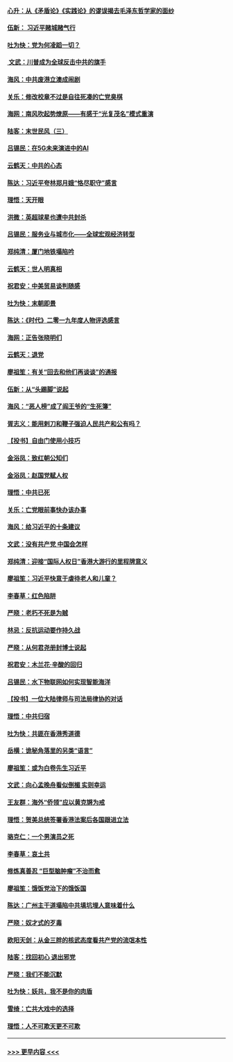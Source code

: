 #### [心升：从《矛盾论》《实践论》的谬误揭去毛泽东哲学家的面纱](../pages/nsc993/n11736962.md?t=12220544) 
#### [伍新： 习近平赌城赌气行](../pages/nsc993/n11736929.md?t=12220544) 
#### [吐为快：党为何凌蹈一切？](../pages/nsc993/n11736915.md?t=12220544) 
#### [ 文武：川普成为全球反击中共的旗手](../pages/nsc993/n11736882.md?t=12220544) 
#### [海风：中共废港立澳成闹剧](../pages/nsc993/n11735857.md?t=12220544) 
#### [关乐：修改校章不过是自往死凑的亡党臭棋](../pages/nsc993/n11735097.md?t=12220544) 
#### [海网：南风吹起势燎原——有感于“光复茂名”模式重演](../pages/nsc993/n11732308.md?t=12220544) 
#### [陆客：末世民风（三）](../pages/nsc993/n11732211.md?t=12220544) 
#### [吕锡民：在5G未来演进中的AI](../pages/nsc993/n11730010.md?t=12220544) 
#### [云鹤天：中共的心态](../pages/nsc993/n11729906.md?t=12220544) 
#### [陈达：习近平夸林郑月娥“恪尽职守”感言](../pages/nsc993/n11729881.md?t=12220544) 
#### [理悟：天开眼](../pages/nsc993/n11729699.md?t=12220544) 
#### [洪微：英超球星也遭中共封杀](../pages/nsc993/n11727243.md?t=12220544) 
#### [吕锡民：服务业与城市化——全球宏观经济转型](../pages/nsc993/n11725845.md?t=12220544) 
#### [郑纯清：厦门地铁塌陷吟](../pages/nsc993/n11725813.md?t=12220544) 
#### [云鹤天：世人明真相](../pages/nsc993/n11725621.md?t=12220544) 
#### [祝君安：中美贸易谈判随感](../pages/nsc993/n11725609.md?t=12220544) 
#### [吐为快：末朝即景](../pages/nsc993/n11723365.md?t=12220544) 
#### [陈达：《时代》二零一九年度人物评选感言](../pages/nsc993/n11723337.md?t=12220544) 
#### [海网：正告张晓明们](../pages/nsc993/n11723228.md?t=12220544) 
#### [云鹤天：退党](../pages/nsc993/n11723056.md?t=12220544) 
#### [廖祖笙：有关“回去和他们再谈谈”的通报](../pages/nsc993/n11722442.md?t=12220544) 
#### [伍新：从“头踢脚”说起](../pages/nsc993/n11722429.md?t=12220544) 
#### [海风：“恶人榜”成了阎王爷的“生死簿”](../pages/nsc993/n11722272.md?t=12220544) 
#### [胥志义：能用剌刀和鞭子强迫人民共产和公有吗？](../pages/nsc993/n11720569.md?t=12220544) 
#### [【投书】自由门使用小技巧](../pages/nsc993/n11720180.md?t=12220544) 
#### [金浴凤：致红朝公知们](../pages/nsc993/n11720563.md?t=12220544) 
#### [金浴凤：赵国党赋人权](../pages/nsc993/n11720533.md?t=12220544) 
#### [理悟：中共已死](../pages/nsc993/n11720233.md?t=12220544) 
#### [关乐：亡党眼前事快办该办事](../pages/nsc993/n11719160.md?t=12220544) 
#### [海风：给习近平的十条建议](../pages/nsc993/n11717616.md?t=12220544) 
#### [文武：没有共产党 中国会怎样](../pages/nsc993/n11717584.md?t=12220544) 
#### [郑纯清：迎接“国际人权日”香港大游行的里程牌意义](../pages/nsc993/n11717417.md?t=12220544) 
#### [廖祖笙：习近平快意于虐待老人和儿童？](../pages/nsc993/n11715313.md?t=12220544) 
#### [李春草：红色陷阱](../pages/nsc993/n11715029.md?t=12220544) 
#### [严晓：老朽不死是为贼](../pages/nsc993/n11712910.md?t=12220544) 
#### [林忌：反抗运动要作持久战](../pages/nsc993/n11712623.md?t=12220544) 
#### [严晓：从何君尧册封博士说起](../pages/nsc993/n11712465.md?t=12220544) 
#### [祝君安：木兰花·辛酸的回归](../pages/nsc993/n11712381.md?t=12220544) 
#### [吕锡民：水下物联网如何实现智能海洋](../pages/nsc993/n11711158.md?t=12220544) 
#### [【投书】一位大陆律师与司法局律协的对话](../pages/nsc993/n11709675.md?t=12220544) 
#### [理悟：中共归宿](../pages/nsc993/n11710059.md?t=12220544) 
#### [吐为快：共匪在香港秀道德](../pages/nsc993/n11709979.md?t=12220544) 
#### [岳横：诡秘角落里的另类“语言”](../pages/nsc993/n11709792.md?t=12220544) 
#### [廖祖笙：或为白卷先生习近平](../pages/nsc993/n11708330.md?t=12220544) 
#### [文武：向心孟晚舟看似倒楣 实则幸运](../pages/nsc993/n11708236.md?t=12220544) 
#### [王友群：海外“侨领”应以黄克锵为戒](../pages/nsc993/n11706176.md?t=12220544) 
#### [理悟：贺美总统签署香港法案后各国跟进立法](../pages/nsc993/n11706853.md?t=12220544) 
#### [骆克仁：一个男演员之死](../pages/nsc993/n11706677.md?t=12220544) 
#### [李春草：哀土共](../pages/nsc993/n11706255.md?t=12220544) 
#### [修炼真善忍 “巨型脑肿瘤”不治而愈](../pages/nsc993/n11705340.md?t=12220544) 
#### [廖祖笙：饿饭党治下的饿饭国](../pages/nsc993/n11705085.md?t=12220544) 
#### [陈达：广州主干道塌陷中共填坑埋人意味着什么](../pages/nsc993/n11705046.md?t=12220544) 
#### [严晓：奴才式的歹毒](../pages/nsc993/n11704826.md?t=12220544) 
#### [欧阳天剑：从金三胖的核武态度看共产党的流氓本性](../pages/nsc993/n11702238.md?t=12220544) 
#### [陆客：找回初心 退出邪党](../pages/nsc993/n11702213.md?t=12220544) 
#### [严晓：我们不能沉默](../pages/nsc993/n11702110.md?t=12220544) 
#### [吐为快：妖共，我不是你的肉盾](../pages/nsc993/n11701366.md?t=12220544) 
#### [雪绮：亡共大戏中的选择](../pages/nsc993/n11699922.md?t=12220544) 
#### [理悟：人不可欺天更不可欺](../pages/nsc993/n11699657.md?t=12220544) 

----
#### [ >>> 更早内容 <<< ](../indexes/nsc993-earlier.md)
